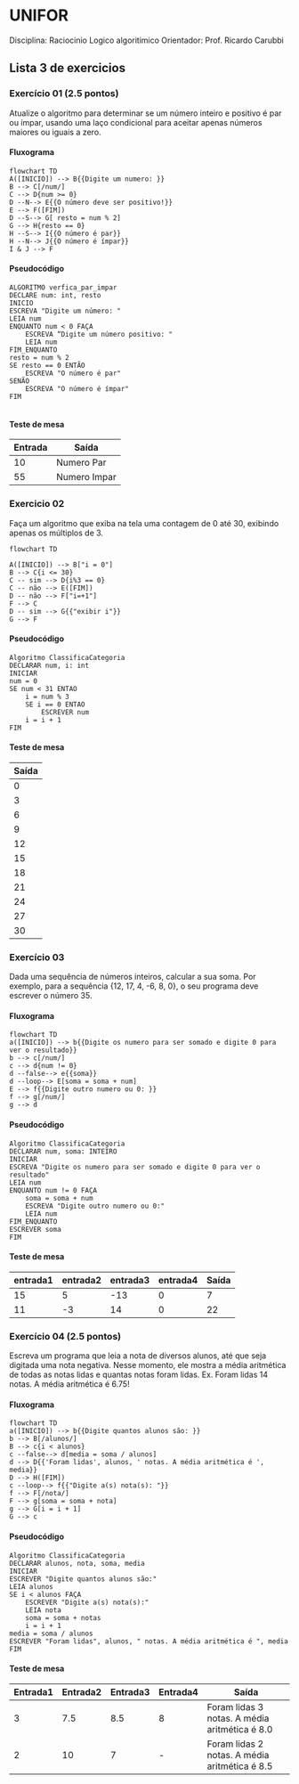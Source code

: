 # UNIFOR
Disciplina: Raciocinio Logico algoritimico
Orientador: Prof. Ricardo Carubbi

## Lista 3 de exercicios

### Exercício 01 (2.5 pontos)
Atualize o algoritmo para determinar se um número inteiro e positivo é par ou ímpar, usando uma laço condicional para aceitar apenas números maiores ou iguais a zero. 

#### Fluxograma 
```mermaid 
flowchart TD
A([INICIO]) --> B{{Digite um numero: }}
B --> C[/num/]
C --> D{num >= 0}
D --N--> E{{O número deve ser positivo!}}
E --> F([FIM])
D --S--> G[ resto = num % 2]
G --> H{resto == 0}
H --S--> I{{O número é par}}
H --N--> J{{O número é ímpar}}
I & J --> F
```
#### Pseudocódigo
```
ALGORITMO verfica_par_impar
DECLARE num: int, resto
INICIO
ESCREVA "Digite um número: "
LEIA num
ENQUANTO num < 0 FAÇA
	ESCREVA “Digite um número positivo: "
	LEIA num
FIM_ENQUANTO
resto = num % 2
SE resto == 0 ENTÃO
	ESCREVA "O número é par"
SENÃO
	ESCREVA "O número é ímpar"
FIM 
 
```	
#### Teste de mesa 

| Entrada | Saída |
|      --      |      --      |
|      10      |  Numero Par  |
|      55      | Numero Impar |

### Exercicio 02
Faça um algoritmo que exiba na tela uma contagem de 0 até 30, exibindo apenas os múltiplos de 3.
```mermaid
flowchart TD

A([INICIO]) --> B["i = 0"]
B --> C{i <= 30}
C -- sim --> D{i%3 == 0}
C -- não --> E([FIM])
D -- não --> F["i=+1"]
F --> C
D -- sim --> G{{"exibir i"}}
G --> F
```
#### Pseudocódigo 

```
Algoritmo ClassificaCategoria
DECLARAR num, i: int
INICIAR
num = 0
SE num < 31 ENTAO
	i = num % 3
	SE i == 0 ENTAO
		ESCREVER num
	i = i + 1
FIM
```

#### Teste de mesa 

| Saída |
|   -   | 
|0|
|3|
|6|
|9|
|12|
|15|
|18|
|21|
|24|
|27|
|30|

### Exercício 03 
Dada uma sequência de números inteiros, calcular a sua soma. 
Por exemplo, para a sequência {12, 17, 4, -6, 8, 0}, o seu programa deve escrever o número 35.

#### Fluxograma 

```mermaid
flowchart TD
a([INICIO]) --> b{{Digite os numero para ser somado e digite 0 para ver o resultado}}
b --> c[/num/]
c --> d{num != 0}
d --false--> e{{soma}}
d --loop--> E[soma = soma + num]
E --> f{{Digite outro numero ou 0: }}
f --> g[/num/]
g --> d
```

#### Pseudocódigo 

```
Algoritmo ClassificaCategoria
DECLARAR num, soma: INTEIRO
INICIAR
ESCREVA "Digite os numero para ser somado e digite 0 para ver o resultado"
LEIA num
ENQUANTO num != 0 FAÇA
	soma = soma + num
	ESCREVA "Digite outro numero ou 0:"
	LEIA num
FIM_ENQUANTO
ESCREVER soma
FIM
```

#### Teste de mesa 

| entrada1 | entrada2 | entrada3 | entrada4 | Saída | 
|      --      |      --      |      --      |      --      |      --      | 
| 15     | 5      | -13    |  0     | 7    |
| 11   | -3   | 14   | 0 | 22  |

### Exercício 04 (2.5 pontos)
Escreva um programa que leia a nota de diversos alunos, até que seja digitada uma nota negativa. 
Nesse momento, ele mostra a média aritmética de todas as notas lidas e quantas notas foram lidas. 
Ex. Foram lidas 14 notas. A média aritmética é 6.75!

#### Fluxograma 

```mermaid
flowchart TD
a([INICIO]) --> b{{Digite quantos alunos são: }}
b --> B[/alunos/]
B --> c{i < alunos}
c --false--> d[media = soma / alunos]
d --> D{{'Foram lidas', alunos, ' notas. A média aritmética é ', media}}
D --> H([FIM])
c --loop--> f{{"Digite a(s) nota(s): "}}
f --> F[/nota/]
F --> g[soma = soma + nota]
g --> G[i = i + 1]
G --> c
```

#### Pseudocódigo 

```
Algoritmo ClassificaCategoria
DECLARAR alunos, nota, soma, media
INICIAR
ESCREVER "Digite quantos alunos são:"
LEIA alunos
SE i < alunos FAÇA
	ESCREVER "Digite a(s) nota(s):"
	LEIA nota
	soma = soma + notas
	i = i + 1
media = soma / alunos
ESCREVER "Foram lidas", alunos, " notas. A média aritmética é ", media
FIM
```

#### Teste de mesa 

| Entrada1 | Entrada2 | Entrada3 | Entrada4 | Saída | 
|      --      |      --      |      --      |      --      |      --      | 
| 3     | 7.5       | 8.5    | 8 | Foram lidas 3 notas. A média aritmética é 8.0|
| 2     | 10        | 7      | - |Foram lidas 2 notas. A média aritmética é 8.5|
